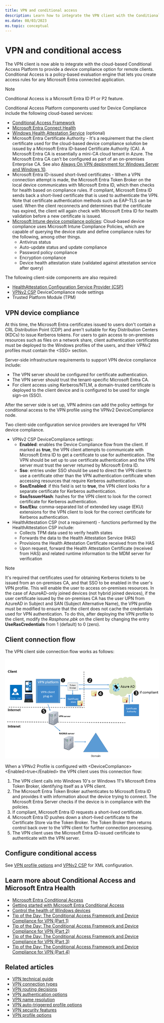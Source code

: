 ```yaml
---
title: VPN and conditional access
description: Learn how to integrate the VPN client with the Conditional Access platform, and how to create access rules for Microsoft Entra connected apps.
ms.date: 08/03/2023
ms.topic: conceptual
---
```


# VPN and conditional access

The VPN client is now able to integrate with the cloud-based Conditional Access Platform to provide a device compliance option for remote clients. Conditional Access is a policy-based evaluation engine that lets you create access rules for any Microsoft Entra connected application.

>[!NOTE]
>Conditional Access is a Microsoft Entra ID P1 or P2 feature.

Conditional Access Platform components used for Device Compliance include the following cloud-based services:

- [Conditional Access Framework](/archive/blogs/tip_of_the_day/tip-of-the-day-the-conditional-access-framework-and-device-compliance-for-vpn)
- [Microsoft Entra Connect Health](/azure/active-directory/connect-health/active-directory-aadconnect-health)
- [Windows Health Attestation Service](../../system-security/protect-high-value-assets-by-controlling-the-health-of-windows-10-based-devices.md) (optional)
- Microsoft Entra Certificate Authority - It's a requirement that the client certificate used for the cloud-based device compliance solution be issued by a Microsoft Entra ID-based Certificate Authority (CA). A Microsoft Entra CA is essentially a mini-CA cloud tenant in Azure. The Microsoft Entra CA can't be configured as part of an on-premises Enterprise CA.
See also [Always On VPN deployment for Windows Server and Windows 10](/windows-server/remote/remote-access/vpn/always-on-vpn/deploy/always-on-vpn-deploy).
- Microsoft Entra ID-issued short-lived certificates - When a VPN connection attempt is made, the Microsoft Entra Token Broker on the local device communicates with Microsoft Entra ID, which then checks for health based on compliance rules. If compliant, Microsoft Entra ID sends back a short-lived certificate that is used to authenticate the VPN. Note that certificate authentication methods such as EAP-TLS can be used. When the client reconnects and determines that the certificate has expired, the client will again check with Microsoft Entra ID for health validation before a new certificate is issued.
- [Microsoft Intune device compliance policies](/mem/intune/protect/device-compliance-get-started): Cloud-based device compliance uses Microsoft Intune Compliance Policies, which are capable of querying the device state and define compliance rules for the following, among other things.
  - Antivirus status
  - Auto-update status and update compliance
  - Password policy compliance
  - Encryption compliance
  - Device health attestation state (validated against attestation service after query)

The following client-side components are also required:

- [HealthAttestation Configuration Service Provider (CSP)](/windows/client-management/mdm/healthattestation-csp)
- [VPNv2 CSP](/windows/client-management/mdm/vpnv2-csp) DeviceCompliance node settings
- Trusted Platform Module (TPM)

## VPN device compliance

At this time, the Microsoft Entra certificates issued to users don't contain a CRL Distribution Point (CDP) and aren't suitable for Key Distribution Centers (KDCs) to issue Kerberos tokens. For users to gain access to on-premises resources such as files on a network share, client authentication certificates must be deployed to the Windows profiles of the users, and their VPNv2 profiles must contain the &lt;SSO&gt; section.

Server-side infrastructure requirements to support VPN device compliance include:

- The VPN server should be configured for certificate authentication.
- The VPN server should trust the tenant-specific Microsoft Entra CA.
- For client access using Kerberos/NTLM, a domain-trusted certificate is deployed to the client device and is configured to be used for single sign-on (SSO).

After the server side is set up, VPN admins can add the policy settings for conditional access to the VPN profile using the VPNv2 DeviceCompliance node.

Two client-side configuration service providers are leveraged for VPN device compliance.

- VPNv2 CSP DeviceCompliance settings:
  - **Enabled**: enables the Device Compliance flow from the client. If marked as **true**, the VPN client attempts to communicate with Microsoft Entra ID to get a certificate to use for authentication. The VPN should be set up to use certificate authentication and the VPN server must trust the server returned by Microsoft Entra ID.
  - **Sso**: entries under SSO should be used to direct the VPN client to use a certificate other than the VPN authentication certificate when accessing resources that require Kerberos authentication.
  - **Sso/Enabled**: if this field is set to **true**, the VPN client looks for a separate certificate for Kerberos authentication.
  - **Sso/IssuerHash**: hashes for the VPN client to look for the correct certificate for Kerberos authentication.
  - **Sso/Eku**: comma-separated list of extended key usage (EKU) extensions for the VPN client to look for the correct certificate for Kerberos authentication.
- HealthAttestation CSP (not a requirement) - functions performed by the HealthAttestation CSP include:
  - Collects TPM data used to verify health states
  - Forwards the data to the Health Attestation Service (HAS)
  - Provisions the Health Attestation Certificate received from the HAS
  - Upon request, forward the Health Attestation Certificate (received from HAS) and related runtime information to the MDM server for verification

> [!NOTE]
> It's required that certificates used for obtaining Kerberos tickets to be issued from an on-premises CA, and that SSO to be enabled in the user's VPN profile. This will enable the user to access on-premises resources.
> In the case of AzureAD-only joined devices (not hybrid joined devices), if the user certificate issued by the on-premises CA has the user UPN from AzureAD in Subject and SAN (Subject Alternative Name), the VPN profile must be modified to ensure that the client does not cache the credentials used for VPN authentication. To do this, after deploying the VPN profile to the client, modify the *Rasphone.pbk* on the client by changing the entry **UseRasCredentials** from 1 (default) to 0 (zero).

## Client connection flow

The VPN client side connection flow works as follows:

![Device compliance workflow when VPN client attempts to connect.](images/vpn-device-compliance.png)

When a VPNv2 Profile is configured with \<DeviceCompliance> \<Enabled>true<\/Enabled> the VPN client uses this connection flow:

1. The VPN client calls into Windows 10's or Windows 11's Microsoft Entra Token Broker, identifying itself as a VPN client.
1. The Microsoft Entra Token Broker authenticates to Microsoft Entra ID and provides it with information about the device trying to connect. The Microsoft Entra Server checks if the device is in compliance with the policies.
1. If compliant, Microsoft Entra ID requests a short-lived certificate.
1. Microsoft Entra ID pushes down a short-lived certificate to the Certificate Store via the Token Broker. The Token Broker then returns control back over to the VPN client for further connection  processing.
1. The VPN client uses the Microsoft Entra ID-issued certificate to authenticate with the VPN server.

## Configure conditional access

See [VPN profile options](vpn-profile-options.md) and [VPNv2 CSP](/windows/client-management/mdm/vpnv2-csp) for XML configuration.

<a name='learn-more-about-conditional-access-and-azure-ad-health'></a>

## Learn more about Conditional Access and Microsoft Entra Health

- [Microsoft Entra Conditional Access](/azure/active-directory/conditional-access/overview)
- [Getting started with Microsoft Entra Conditional Access](/azure/active-directory/authentication/tutorial-enable-azure-mfa)
- [Control the health of Windows devices](../../system-security/protect-high-value-assets-by-controlling-the-health-of-windows-10-based-devices.md)
- [Tip of the Day: The Conditional Access Framework and Device Compliance for VPN (Part 1)](/archive/blogs/tip_of_the_day/tip-of-the-day-the-conditional-access-framework-and-device-compliance-for-vpn)
- [Tip of the Day: The Conditional Access Framework and Device Compliance for VPN (Part 2)](/archive/blogs/tip_of_the_day/tip-of-the-day-the-conditional-access-framework-and-device-compliance-for-vpn-part-2)
- [Tip of the Day: The Conditional Access Framework and Device Compliance for VPN (Part 3)](/archive/blogs/tip_of_the_day/tip-of-the-day-the-conditional-access-framework-and-device-compliance-for-vpn-part-3)
- [Tip of the Day: The Conditional Access Framework and Device Compliance for VPN (Part 4)](/archive/blogs/tip_of_the_day/tip-of-the-day-the-conditional-access-framework-and-device-compliance-for-vpn-part-4)

## Related articles

- [VPN technical guide](vpn-guide.md)
- [VPN connection types](vpn-connection-type.md)
- [VPN routing decisions](vpn-routing.md)
- [VPN authentication options](vpn-authentication.md)
- [VPN name resolution](vpn-name-resolution.md)
- [VPN auto-triggered profile options](vpn-auto-trigger-profile.md)
- [VPN security features](vpn-security-features.md)
- [VPN profile options](vpn-profile-options.md)
